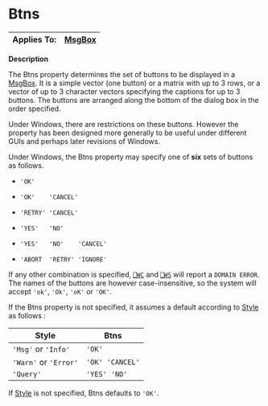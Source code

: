 




<h1 class="heading"><span class="name">Btns</span></h1>

| Applies To: | [MsgBox](./msgbox.md) |
| --- | ---  |


**Description**


The Btns property determines the set of buttons to be displayed in a [MsgBox](./msgbox.md). It is a simple vector (one button) or a matrix with up to 3 rows, or a vector of up to 3 character vectors specifying the captions for up to 3 buttons. The buttons are arranged along the bottom of the dialog box in the order specified.



Under Windows, there are restrictions on these buttons. However the property has been designed more generally to be useful under different GUIs and perhaps later revisions of Windows.



Under Windows, the Btns property may specify one of **six** sets of buttons as follows.

- `'OK'`

- `'OK'    'CANCEL'`

- `'RETRY' 'CANCEL'`

- `'YES'   'NO'`

- `'YES'   'NO'    'CANCEL'`

- `'ABORT  'RETRY' 'IGNORE'`



If any other combination is specified, [`⎕WC`](../../Language/System%20Functions/wc.htm) and [`⎕WS`](../../Language/System%20Functions/ws.htm) will report a `DOMAIN ERROR`. The names of the buttons are however case-insensitive, so the system will accept `'ok'`, `'Ok'`, `'oK'` or `'OK'`.



If the Btns property is not specified, it assumes a default according to [Style](style.md) as follows :


| Style | Btns |
| --- | ---  |
| `'Msg'` or `'Info'` | `'OK'` |
| `'Warn'` or `'Error'` | `'OK' 'CANCEL'` |
| `'Query'` | `'YES' 'NO'` |


If [Style](style.md) is not specified, Btns defaults to `'OK'`.



